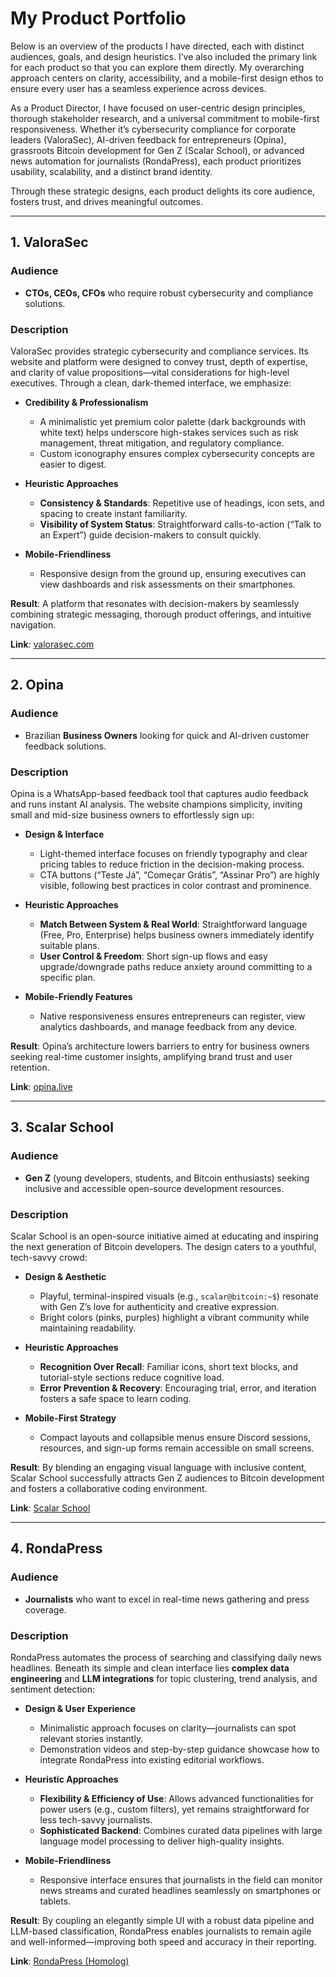 # My Product Portfolio

Below is an overview of the products I have directed, each with distinct audiences, goals, and design heuristics. I’ve also included the primary link for each product so that you can explore them directly. My overarching approach centers on clarity, accessibility, and a mobile-first design ethos to ensure every user has a seamless experience across devices. 

As a Product Director, I have focused on user-centric design principles, thorough stakeholder research, and a universal commitment to mobile-first responsiveness. Whether it’s cybersecurity compliance for corporate leaders (ValoraSec), AI-driven feedback for entrepreneurs (Opina), grassroots Bitcoin development for Gen Z (Scalar School), or advanced news automation for journalists (RondaPress), each product prioritizes usability, scalability, and a distinct brand identity. 

Through these strategic designs, each product delights its core audience, fosters trust, and drives meaningful outcomes.

---

## 1. ValoraSec
### Audience
- **CTOs, CEOs, CFOs** who require robust cybersecurity and compliance solutions.

### Description
ValoraSec provides strategic cybersecurity and compliance services. Its website and platform were designed to convey trust, depth of expertise, and clarity of value propositions—vital considerations for high-level executives. Through a clean, dark-themed interface, we emphasize:

- **Credibility & Professionalism**  
  - A minimalistic yet premium color palette (dark backgrounds with white text) helps underscore high-stakes services such as risk management, threat mitigation, and regulatory compliance.
  - Custom iconography ensures complex cybersecurity concepts are easier to digest.

- **Heuristic Approaches**  
  - **Consistency & Standards**: Repetitive use of headings, icon sets, and spacing to create instant familiarity.  
  - **Visibility of System Status**: Straightforward calls-to-action (“Talk to an Expert”) guide decision-makers to consult quickly.

- **Mobile-Friendliness**  
  - Responsive design from the ground up, ensuring executives can view dashboards and risk assessments on their smartphones.  

**Result**: A platform that resonates with decision-makers by seamlessly combining strategic messaging, thorough product offerings, and intuitive navigation.

**Link**: [valorasec.com](https://valorasec.com)

---

## 2. Opina
### Audience
- Brazilian **Business Owners** looking for quick and AI-driven customer feedback solutions.

### Description
Opina is a WhatsApp-based feedback tool that captures audio feedback and runs instant AI analysis. The website champions simplicity, inviting small and mid-size business owners to effortlessly sign up:

- **Design & Interface**  
  - Light-themed interface focuses on friendly typography and clear pricing tables to reduce friction in the decision-making process.  
  - CTA buttons (“Teste Já”, “Começar Grátis”, “Assinar Pro”) are highly visible, following best practices in color contrast and prominence.

- **Heuristic Approaches**  
  - **Match Between System & Real World**: Straightforward language (Free, Pro, Enterprise) helps business owners immediately identify suitable plans.  
  - **User Control & Freedom**: Short sign-up flows and easy upgrade/downgrade paths reduce anxiety around committing to a specific plan.

- **Mobile-Friendly Features**  
  - Native responsiveness ensures entrepreneurs can register, view analytics dashboards, and manage feedback from any device.

**Result**: Opina’s architecture lowers barriers to entry for business owners seeking real-time customer insights, amplifying brand trust and user retention.

**Link**: [opina.live](https://opina.live)

---

## 3. Scalar School
### Audience
- **Gen Z** (young developers, students, and Bitcoin enthusiasts) seeking inclusive and accessible open-source development resources.

### Description
Scalar School is an open-source initiative aimed at educating and inspiring the next generation of Bitcoin developers. The design caters to a youthful, tech-savvy crowd:

- **Design & Aesthetic**  
  - Playful, terminal-inspired visuals (e.g., `scalar@bitcoin:~$`) resonate with Gen Z’s love for authenticity and creative expression.  
  - Bright colors (pinks, purples) highlight a vibrant community while maintaining readability.

- **Heuristic Approaches**  
  - **Recognition Over Recall**: Familiar icons, short text blocks, and tutorial-style sections reduce cognitive load.  
  - **Error Prevention & Recovery**: Encouraging trial, error, and iteration fosters a safe space to learn coding.

- **Mobile-First Strategy**  
  - Compact layouts and collapsible menus ensure Discord sessions, resources, and sign-up forms remain accessible on small screens.  

**Result**: By blending an engaging visual language with inclusive content, Scalar School successfully attracts Gen Z audiences to Bitcoin development and fosters a collaborative coding environment.

**Link**: [Scalar School](https://scalar-school-lp-eu3q.vercel.app/home)

---

## 4. RondaPress
### Audience
- **Journalists** who want to excel in real-time news gathering and press coverage.

### Description
RondaPress automates the process of searching and classifying daily news headlines. Beneath its simple and clean interface lies **complex data engineering** and **LLM integrations** for topic clustering, trend analysis, and sentiment detection:

- **Design & User Experience**  
  - Minimalistic approach focuses on clarity—journalists can spot relevant stories instantly.  
  - Demonstration videos and step-by-step guidance showcase how to integrate RondaPress into existing editorial workflows.

- **Heuristic Approaches**  
  - **Flexibility & Efficiency of Use**: Allows advanced functionalities for power users (e.g., custom filters), yet remains straightforward for less tech-savvy journalists.  
  - **Sophisticated Backend**: Combines curated data pipelines with large language model processing to deliver high-quality insights.

- **Mobile-Friendliness**  
  - Responsive interface ensures that journalists in the field can monitor news streams and curated headlines seamlessly on smartphones or tablets.

**Result**: By coupling an elegantly simple UI with a robust data pipeline and LLM-based classification, RondaPress enables journalists to remain agile and well-informed—improving both speed and accuracy in their reporting.

**Link**: [RondaPress (Homolog)](https://rondapresshomolog.onrender.com)



